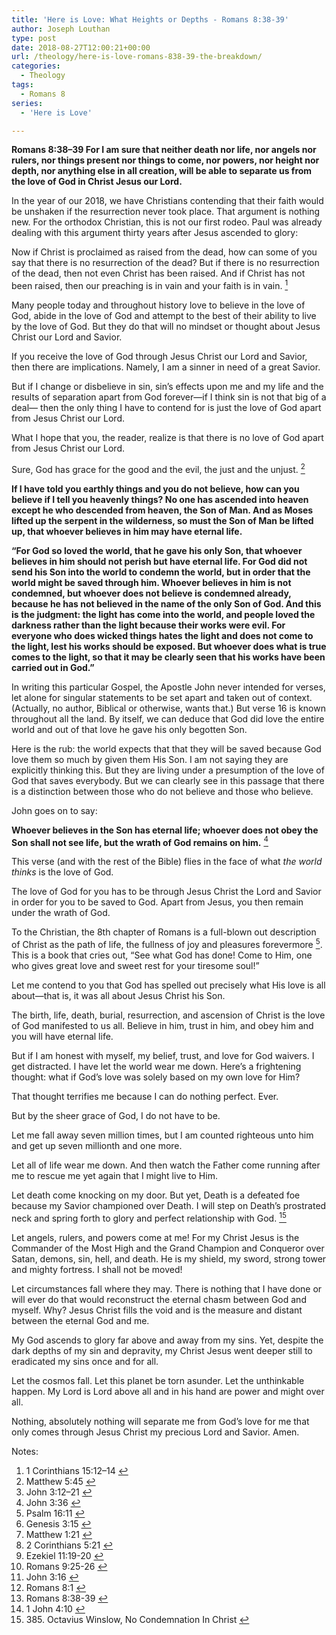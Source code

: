 ```yaml
---
title: 'Here is Love: What Heights or Depths - Romans 8:38-39'
author: Joseph Louthan
type: post
date: 2018-08-27T12:00:21+00:00
url: /theology/here-is-love-romans-838-39-the-breakdown/
categories:
  - Theology
tags:
  - Romans 8
series:
  - 'Here is Love'

---
```

**Romans 8:38–39 For I am sure that neither death nor life, nor angels nor rulers, nor things present nor things to come, nor powers, nor height nor depth, nor anything else in all creation, will be able to separate us from the love of God in Christ Jesus our Lord.**

In the year of our 2018, we have Christians contending that their faith would be unshaken if the resurrection never took place. That argument is nothing new. For the orthodox Christian, this is not our first rodeo. Paul was already dealing with this argument thirty years after Jesus ascended to glory:

Now if Christ is proclaimed as raised from the dead, how can some of you say that there is no resurrection of the dead? But if there is no resurrection of the dead, then not even Christ has been raised. And if Christ has not been raised, then our preaching is in vain and your faith is in vain. [<sup>1</sup>][1]

Many people today and throughout history love to believe in the love of God, abide in the love of God and attempt to the best of their ability to live by the love of God. But they do that will no mindset or thought about Jesus Christ our Lord and Savior.

If you receive the love of God through Jesus Christ our Lord and Savior, then there are implications. Namely, I am a sinner in need of a great Savior.

But if I change or disbelieve in sin, sin’s effects upon me and my life and the results of separation apart from God forever—if I think sin is not that big of a deal— then the only thing I have to contend for is just the love of God apart from Jesus Christ our Lord.

What I hope that you, the reader, realize is that there is no love of God apart from Jesus Christ our Lord.

Sure, God has grace for the good and the evil, the just and the unjust. [<sup>2</sup>][2]

**If I have told you earthly things and you do not believe, how can you believe if I tell you heavenly things? No one has ascended into heaven except he who descended from heaven, the Son of Man. And as Moses lifted up the serpent in the wilderness, so must the Son of Man be lifted up, that whoever believes in him may have eternal life.**

**“For God so loved the world, that he gave his only Son, that whoever believes in him should not perish but have eternal life. For God did not send his Son into the world to condemn the world, but in order that the world might be saved through him. Whoever believes in him is not condemned, but whoever does not believe is condemned already, because he has not believed in the name of the only Son of God. And this is the judgment: the light has come into the world, and people loved the darkness rather than the light because their works were evil. For everyone who does wicked things hates the light and does not come to the light, lest his works should be exposed. But whoever does what is true comes to the light, so that it may be clearly seen that his works have been carried out in God.”**

In writing this particular Gospel, the Apostle John never intended for verses, let alone for singular statements to be set apart and taken out of context. (Actually, no author, Biblical or otherwise, wants that.) But verse 16 is known throughout all the land. By itself, we can deduce that God did love the entire world and out of that love he gave his only begotten Son.

Here is the rub: the world expects that that they will be saved because God love them so much by given them His Son. I am not saying they are explicitly thinking this. But they are living under a presumption of the love of God that saves everybody. But we can clearly see in this passage that there is a distinction between those who do not believe and those who believe.

John goes on to say: 

**Whoever believes in the Son has eternal life; whoever does not obey the Son shall not see life, but the wrath of God remains on him.** [<sup>4</sup>][4]

This verse (and with the rest of the Bible) flies in the face of what _the world thinks_ is the love of God.

The love of God for you has to be through Jesus Christ the Lord and Savior in order for you to be saved to God. Apart from Jesus, you then remain under the wrath of God.

To the Christian, the 8th chapter of Romans is a full-blown out description of Christ as the path of life, the fullness of joy and pleasures forevermore [<sup>5</sup>][5]. This is a book that cries out, “See what God has done! Come to Him, one who gives great love and sweet rest for your tiresome soul!”

Let me contend to you that God has spelled out precisely what His love is all about—that is, it was all about Jesus Christ his Son.

The birth, life, death, burial, resurrection, and ascension of Christ is the love of God manifested to us all. Believe in him, trust in him, and obey him and you will have eternal life. 

But if I am honest with myself, my belief, trust, and love for God waivers. I get distracted. I have let the world wear me down. Here’s a frightening thought: what if God’s love was solely based on my own love for Him? 

That thought terrifies me because I can do nothing perfect. Ever.

But by the sheer grace of God, I do not have to be.

Let me fall away seven million times, but I am counted righteous unto him and get up seven millionth and one more.

Let all of life wear me down. And then watch the Father come running after me to rescue me yet again that I might live to Him.

Let death come knocking on my door. But yet, Death is a defeated foe because my Savior championed over Death. I will step on Death’s prostrated neck and spring forth to glory and perfect relationship with God. [<sup>15</sup>][15]

Let angels, rulers, and powers come at me! For my Christ Jesus is the Commander of the Most High and the Grand Champion and Conqueror over Satan, demons, sin, hell, and death. He is my shield, my sword, strong tower and mighty fortress. I shall not be moved!

Let circumstances fall where they may. There is nothing that I have done or will ever do that would reconstruct the eternal chasm between God and myself. Why? Jesus Christ fills the void and is the measure and distant between the eternal God and me.

My God ascends to glory far above and away from my sins. Yet, despite the dark depths of my sin and depravity, my Christ Jesus went deeper still to eradicated my sins once and for all.

Let the cosmos fall. Let this planet be torn asunder. Let the unthinkable happen. My Lord is Lord above all and in his hand are power and might over all.

Nothing, absolutely nothing will separate me from God’s love for me that only comes through Jesus Christ my precious Lord and Savior. Amen.

<div class="simple-footnotes">
  <p class="notes">
    Notes:
  </p>

  <ol>
    <li id="note-3891-1">
      1 Corinthians 15:12–14 <a href="#return-note-3891-1">&#8617;</a>
    </li>
    <li id="note-3891-2">
      Matthew 5:45 <a href="#return-note-3891-2">&#8617;</a>
    </li>
    <li id="note-3891-3">
      John 3:12–21 <a href="#return-note-3891-3">&#8617;</a>
    </li>
    <li id="note-3891-4">
      John 3:36 <a href="#return-note-3891-4">&#8617;</a>
    </li>
    <li id="note-3891-5">
      Psalm 16:11 <a href="#return-note-3891-5">&#8617;</a>
    </li>
    <li id="note-3891-6">
      Genesis 3:15 <a href="#return-note-3891-6">&#8617;</a>
    </li>
    <li id="note-3891-7">
      Matthew 1:21 <a href="#return-note-3891-7">&#8617;</a>
    </li>
    <li id="note-3891-8">
      2 Corinthians 5:21 <a href="#return-note-3891-8">&#8617;</a>
    </li>
    <li id="note-3891-9">
      Ezekiel 11:19-20 <a href="#return-note-3891-9">&#8617;</a>
    </li>
    <li id="note-3891-10">
      Romans 9:25-26 <a href="#return-note-3891-10">&#8617;</a>
    </li>
    <li id="note-3891-11">
      John 3:16 <a href="#return-note-3891-11">&#8617;</a>
    </li>
    <li id="note-3891-12">
      Romans 8:1 <a href="#return-note-3891-12">&#8617;</a>
    </li>
    <li id="note-3891-13">
      Romans 8:38-39 <a href="#return-note-3891-13">&#8617;</a>
    </li>
    <li id="note-3891-14">
      1 John 4:10 <a href="#return-note-3891-14">&#8617;</a>
    </li>
    <li id="note-3891-15">
      385. Octavius Winslow, No Condemnation In Christ <a href="#return-note-3891-15">&#8617;</a>
    </li>
  </ol>
</div>

[1]: #note-3891-1 "1 Corinthians 15:12–14"
[2]: #note-3891-2 "Matthew 5:45"
[3]: #note-3891-3 "John 3:12–21"
[4]: #note-3891-4 "John 3:36"
[5]: #note-3891-5 "Psalm 16:11"
[6]: #note-3891-6 "Genesis 3:15"
[7]: #note-3891-7 "Matthew 1:21"
[8]: #note-3891-8 "2 Corinthians 5:21"
[9]: #note-3891-9 "Ezekiel 11:19-20"
[10]: #note-3891-10 "Romans 9:25-26"
[11]: #note-3891-11 "John 3:16"
[12]: #note-3891-12 "Romans 8:1"
[13]: #note-3891-13 "Romans 8:38-39"
[14]: #note-3891-14 "1 John 4:10"
[15]: #note-3891-15 "385. Octavius Winslow, No Condemnation In Christ"